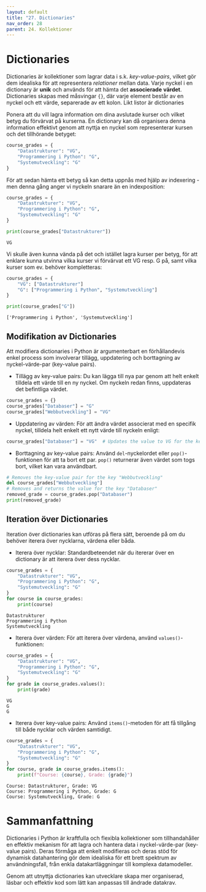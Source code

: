 ```yaml
---
layout: default
title: "27. Dictionaries"
nav_order: 28
parent: 24. Kollektioner
---
```


# Dictionaries
Dictionaries är kollektioner som lagrar data i s.k. _key-value-pairs_, vilket gör dem idealiska för att representera _relationer_ mellan data. Varje nyckel i en dictionary är **unik** och används för att hämta det **associerade** **värdet**. Dictionaries skapas med måsvingar `{}`, där varje element består av en nyckel och ett värde, separerade av ett kolon. Likt listor är dictionaries 

Ponera att du vill lagra information om dina avslutade kurser och vilket betyg du förvärvat på kurserna. En dictionary kan då organisera denna information effektivt genom att nyttja en nyckel som representerar kursen och det tillhörande betyget:
```python
course_grades = {
    "Datastrukturer": "VG",
    "Programmering i Python": "G",
    "Systemutveckling": "G"
}
```

För att sedan hämta ett betyg så kan detta uppnås med hjälp av indexering - men denna gång anger vi nyckeln snarare än en indexposition:
```python
course_grades = {
    "Datastrukturer": "VG",
    "Programmering i Python": "G",
    "Systemutveckling": "G"
}

print(course_grades["Datastrukturer"])
```
<div class="code-example" markdown="1">
<pre><code>VG</code></pre>
</div>

Vi skulle även kunna vända på det och istället lagra kurser per betyg, för att enklare kunna utvinna vilka kurser vi förvärvat ett VG resp. G på, samt vilka kurser som ev. behöver kompletteras:
```python
course_grades = {
    "VG": ["Datastrukturer"]
    "G": ["Programmering i Python", "Systemutveckling"]
}

print(course_grades["G"])
```
<div class="code-example" markdown="1">
<pre><code>['Programmering i Python', 'Systemutveckling']</code></pre>
</div>

## Modifikation av Dictionaries
Att modifiera dictionaries i Python är argumenterbart en förhållandevis enkel process som involverar tillägg, uppdatering och borttagning av nyckel-värde-par (key-value pairs).

* Tillägg av key-value pairs: Du kan lägga till nya par genom att helt enkelt tilldela ett värde till en ny nyckel. Om nyckeln redan finns, uppdateras det befintliga värdet.
```python
course_grades = {}
course_grades["Databaser"] = "G"
course_grades["Webbutveckling"] = "VG"
```

* Uppdatering av värden: För att ändra värdet associerat med en specifik nyckel, tilldela helt enkelt ett nytt värde till nyckeln enligt:
```python
course_grades["Databaser"] = "VG"  # Updates the value to VG for the key "Databaser"
```

* Borttagning av key-value pairs: Använd `del`-nyckelordet eller `pop()`-funktionen för att ta bort ett par. `pop()` returnerar även värdet som togs bort, vilket kan vara användbart.
```python
# Removes the key-value pair for the key "Webbutveckling"
del course_grades["Webbutveckling"]         
# Removes and returns the value for the key "Databaser"
removed_grade = course_grades.pop("Databaser")
print(removed_grade) 
```

## Iteration över Dictionaries
Iteration över dictionaries kan utföras på flera sätt, beroende på om du behöver iterera över nycklarna, värdena eller båda.

* Iterera över nycklar: Standardbeteendet när du itererar över en dictionary är att iterera över dess nycklar.
```python
course_grades = {
    "Datastrukturer": "VG",
    "Programmering i Python": "G",
    "Systemutveckling": "G"
}
for course in course_grades:
    print(course)
```
<div class="code-example" markdown="1">
<pre><code>Datastrukturer
Programmering i Python
Systemutveckling</code></pre>
</div>

* Iterera över värden: För att iterera över värdena, använd `values()`-funktionen:
```python
course_grades = {
    "Datastrukturer": "VG",
    "Programmering i Python": "G",
    "Systemutveckling": "G"
}
for grade in course_grades.values():
    print(grade)
```
<div class="code-example" markdown="1">
<pre><code>VG
G
G</code></pre>
</div>

* Iterera över key-value pairs: Använd `items()`-metoden för att få tillgång till både nycklar och värden samtidigt.
```python
course_grades = {
    "Datastrukturer": "VG",
    "Programmering i Python": "G",
    "Systemutveckling": "G"
}
for course, grade in course_grades.items():
    print(f"Course: {course}, Grade: {grade}")
```
<div class="code-example" markdown="1">
<pre><code>Course: Datastrukturer, Grade: VG
Course: Programmering i Python, Grade: G
Course: Systemutveckling, Grade: G</code></pre>
</div>

# Sammanfattning
Dictionaries i Python är kraftfulla och flexibla kollektioner som tillhandahåller en effektiv mekanism för att lagra och hantera data i nyckel-värde-par (key-value pairs). Deras förmåga att enkelt modifieras och deras stöd för dynamisk datahantering gör dem idealiska för ett brett spektrum av användningsfall, från enkla datakartläggningar till komplexa datamodeller. 

Genom att utnyttja dictionaries kan utvecklare skapa mer organiserad, läsbar och effektiv kod som lätt kan anpassas till ändrade datakrav.